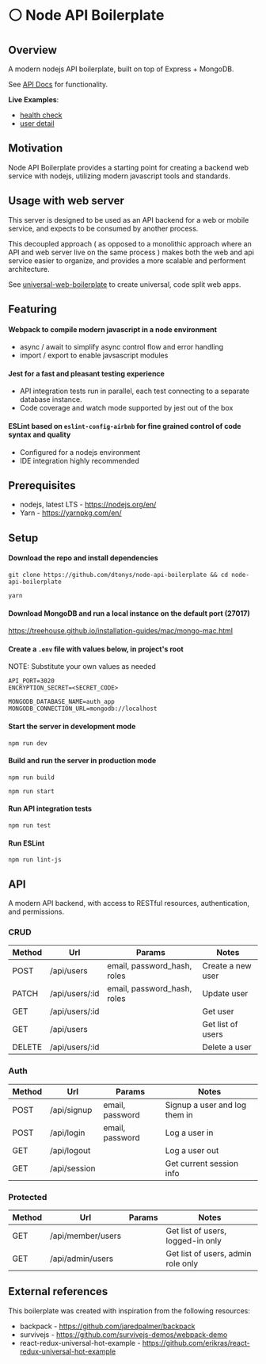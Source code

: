 # :white_circle: Node API Boilerplate

## Overview

A modern nodejs API boilerplate, built on top of Express + MongoDB.

See [API Docs](https://github.com/dtonys/node-api-boilerplate#api) for functionality.

**Live Examples**:
  - [health check](http://api.universalboilerplate.com/)
  - [user detail](http://api.universalboilerplate.com/api/users/5a6c9bf7804ca264a44e6627)

## Motivation

Node API Boilerplate provides a starting point for creating a backend web service with nodejs, utilizing modern javascript tools and standards.

## Usage with web server

This server is designed to be used as an API backend for a web or mobile service, and expects to be consumed by another process.

This decoupled approach ( as opposed to a monolithic approach where an API and web server live on the same process ) makes both the web and api service easier to organize, and provides a more scalable and performent architecture.

See [universal-web-boilerplate](https://github.com/dtonys/universal-web-boilerplate) to create universal, code split web apps.

## Featuring

#### Webpack to compile modern javascript in a node environment
  - async / await to simplify async control flow and error handling
  - import / export to enable javsascript modules

#### Jest for a fast and pleasant testing experience
  - API integration tests run in parallel, each test connecting to a separate database instance.
  - Code coverage and watch mode supported by jest out of the box

#### ESLint based on `eslint-config-airbnb` for fine grained control of code syntax and quality
  - Configured for a nodejs environment
  - IDE integration highly recommended


## Prerequisites

- nodejs, latest LTS - https://nodejs.org/en/
- Yarn - https://yarnpkg.com/en/

## Setup

#### Download the repo and install dependencies
`git clone https://github.com/dtonys/node-api-boilerplate && cd node-api-boilerplate`

`yarn`

#### Download MongoDB and run a local instance on the default port (27017)

https://treehouse.github.io/installation-guides/mac/mongo-mac.html

#### Create a `.env` file with values below, in project's root
NOTE: Substitute your own values as needed
```
API_PORT=3020
ENCRYPTION_SECRET=<SECRET_CODE>

MONGODB_DATABASE_NAME=auth_app
MONGODB_CONNECTION_URL=mongodb://localhost
```

#### Start the server in development mode
`npm run dev`

#### Build and run the server in production mode
`npm run build`

`npm run start`

#### Run API integration tests
`npm run test`

#### Run ESLint
`npm run lint-js`


## API

A modern API backend, with access to RESTful resources, authentication, and permissions.

### CRUD
| Method | Url            | Params| Notes |
| ------ | -------------- | ----- | ----- |
| POST   | /api/users     | email, password_hash, roles | Create a new user |
| PATCH  | /api/users/:id | email, password_hash, roles | Update user |
| GET    | /api/users/:id | | Get user |
| GET    | /api/users     | | Get list of users |
| DELETE | /api/users/:id | | Delete a user |

### Auth
| Method | Url            | Params| Notes |
| ------ | -------------- | ----- | ----- |
| POST   | /api/signup    | email, password | Signup a user and log them in |
| POST   | /api/login     | email, password | Log a user in |
| GET    | /api/logout    | | Log a user out |
| GET    | /api/session   | | Get current session info |

### Protected
| Method | Url            | Params| Notes |
| ------ | -------------- | ----- | ----- |
| GET    | /api/member/users | | Get list of users, logged-in only |
| GET    | /api/admin/users | | Get list of users, admin role only |


## External references

This boilerplate was created with inspiration from the following resources:

- backpack - https://github.com/jaredpalmer/backpack
- survivejs - https://github.com/survivejs-demos/webpack-demo
- react-redux-universal-hot-example - https://github.com/erikras/react-redux-universal-hot-example